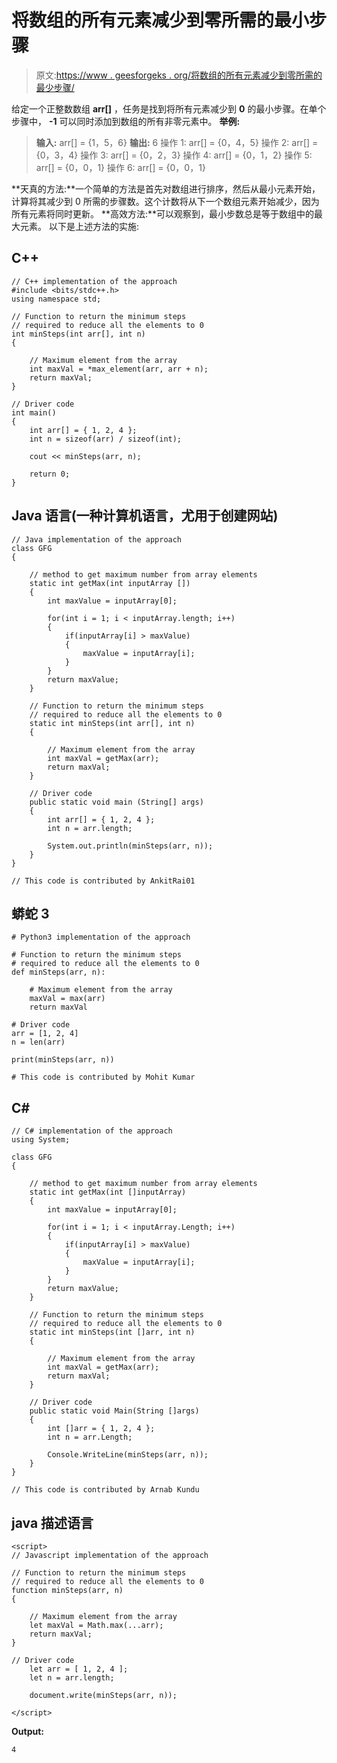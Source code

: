 # 将数组的所有元素减少到零所需的最小步骤

> 原文:[https://www . geesforgeks . org/将数组的所有元素减少到零所需的最少步骤/](https://www.geeksforgeeks.org/minimum-steps-required-to-reduce-all-the-elements-of-the-array-to-zero/)

给定一个正整数数组 **arr[]** ，任务是找到将所有元素减少到 **0** 的最小步骤。在单个步骤中， **-1** 可以同时添加到数组的所有非零元素中。
**举例:**

> **输入:** arr[] = {1，5，6}
> **输出:** 6
> 操作 1: arr[] = {0，4，5}
> 操作 2: arr[] = {0，3，4}
> 操作 3: arr[] = {0，2，3}
> 操作 4: arr[] = {0，1，2}
> 操作 5: arr[] = {0，0，1}
> 操作 6: arr[] = {0，0，1}

**天真的方法:**一个简单的方法是首先对数组进行排序，然后从最小元素开始，计算将其减少到 0 所需的步骤数。这个计数将从下一个数组元素开始减少，因为所有元素将同时更新。
**高效方法:**可以观察到，最小步数总是等于数组中的最大元素。
以下是上述方法的实施:

## C++

```
// C++ implementation of the approach
#include <bits/stdc++.h>
using namespace std;

// Function to return the minimum steps
// required to reduce all the elements to 0
int minSteps(int arr[], int n)
{

    // Maximum element from the array
    int maxVal = *max_element(arr, arr + n);
    return maxVal;
}

// Driver code
int main()
{
    int arr[] = { 1, 2, 4 };
    int n = sizeof(arr) / sizeof(int);

    cout << minSteps(arr, n);

    return 0;
}
```

## Java 语言(一种计算机语言，尤用于创建网站)

```
// Java implementation of the approach
class GFG
{

    // method to get maximum number from array elements
    static int getMax(int inputArray [])
    {
        int maxValue = inputArray[0];

        for(int i = 1; i < inputArray.length; i++)
        {
            if(inputArray[i] > maxValue)
            {
                maxValue = inputArray[i];
            }
        }
        return maxValue;
    }

    // Function to return the minimum steps
    // required to reduce all the elements to 0
    static int minSteps(int arr[], int n)
    {

        // Maximum element from the array
        int maxVal = getMax(arr);
        return maxVal;
    }

    // Driver code
    public static void main (String[] args)
    {
        int arr[] = { 1, 2, 4 };
        int n = arr.length;

        System.out.println(minSteps(arr, n));
    }
}

// This code is contributed by AnkitRai01
```

## 蟒蛇 3

```
# Python3 implementation of the approach

# Function to return the minimum steps
# required to reduce all the elements to 0
def minSteps(arr, n):

    # Maximum element from the array
    maxVal = max(arr)
    return maxVal

# Driver code
arr = [1, 2, 4]
n = len(arr)

print(minSteps(arr, n))

# This code is contributed by Mohit Kumar
```

## C#

```
// C# implementation of the approach
using System;

class GFG
{

    // method to get maximum number from array elements
    static int getMax(int []inputArray)
    {
        int maxValue = inputArray[0];

        for(int i = 1; i < inputArray.Length; i++)
        {
            if(inputArray[i] > maxValue)
            {
                maxValue = inputArray[i];
            }
        }
        return maxValue;
    }

    // Function to return the minimum steps
    // required to reduce all the elements to 0
    static int minSteps(int []arr, int n)
    {

        // Maximum element from the array
        int maxVal = getMax(arr);
        return maxVal;
    }

    // Driver code
    public static void Main(String []args)
    {
        int []arr = { 1, 2, 4 };
        int n = arr.Length;

        Console.WriteLine(minSteps(arr, n));
    }
}

// This code is contributed by Arnab Kundu
```

## java 描述语言

```
<script>
// Javascript implementation of the approach

// Function to return the minimum steps
// required to reduce all the elements to 0
function minSteps(arr, n)
{

    // Maximum element from the array
    let maxVal = Math.max(...arr);
    return maxVal;
}

// Driver code
    let arr = [ 1, 2, 4 ];
    let n = arr.length;

    document.write(minSteps(arr, n));

</script>
```

**Output:** 

```
4
```